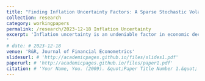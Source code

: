 ```yaml
---
title: "Finding Inflation Uncertainty Factors: A Sparse Stochastic Volatility Approach"
collection: research
category: workingpapers
permalink: /research/2023-12-18 Inflation Uncertainty
excerpt: 'Inflation uncertainty is an undeniable factor in economic decision-making. In this study, we investigate the factors that possess information on future inflation uncertainty among many observable macroeconomic variables and uncertainty indices. To do this, we estimate several inflation prediction models popular in the literature, allowing for stochastic volatility with predetermined variables. We apply the Dirac spike- and-slab prior to the volatility-explaining variables to detect relevant macroeconomic determinants of the inflation volatility process. Contrary to prior studies suggesting that the inflation level is essentially a unique factor explaining inflation uncertainty, our findings reveal that survey inflation expectations and the capacity utilization rate are significantly more relevant. These results remain robust to different models of inflation and horizons of future uncertainty.
'
# date: # 2023-12-18
venue: 'R&R, Journal of Financial Econometrics'
slidesurl: # 'http://academicpages.github.io/files/slides1.pdf'
paperurl: # 'http://academicpages.github.io/files/paper1.pdf'
citation: # 'Your Name, You. (2009). &quot;Paper Title Number 1.&quot; <i>Journal 1</i>. 1(1).'
---
```

